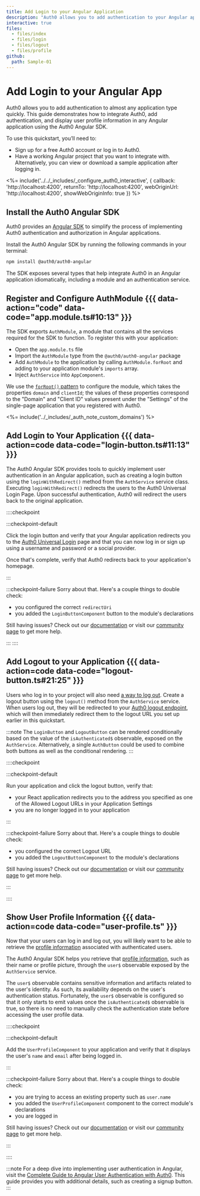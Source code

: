 ```yaml
---
title: Add Login to your Angular Application
description: "Auth0 allows you to add authentication to your Angular application and gain access to user profile information. This quickstart shows common snippets used to integrate Auth0 with any new or existing Angular application using the Auth0 Angular SDK."
interactive: true
files:
  - files/index
  - files/login
  - files/logout
  - files/profile
github:
  path: Sample-01
---
```


# Add Login to your Angular App

Auth0 allows you to add authentication to almost any application type quickly. This guide demonstrates how to integrate Auth0, add authentication, and display user profile information in any Angular application using the Auth0 Angular SDK.

To use this quickstart, you’ll need to:
- Sign up for a free Auth0 account or log in to Auth0.
- Have a working Angular project that you want to integrate with. Alternatively, you can view or download a sample application after logging in.

<%= include('../../_includes/_configure_auth0_interactive', { 
  callback: 'http://localhost:4200',
  returnTo: 'http://localhost:4200',
  webOriginUrl: 'http://localhost:4200',
  showWebOriginInfo: true
}) %>

## Install the Auth0 Angular SDK

Auth0 provides an [Angular SDK](https://github.com/auth0/auth0-angular) to simplify the process of implementing Auth0 authentication and authorization in Angular applications.

Install the Auth0 Angular SDK by running the following commands in your terminal:

```bash
npm install @auth0/auth0-angular
```

The SDK exposes several types that help integrate Auth0 in an Angular application idiomatically, including a module and an authentication service.

## Register and Configure AuthModule {{{ data-action="code" data-code="app.module.ts#10:13" }}}

The SDK exports `AuthModule`, a module that contains all the services required for the SDK to function. To register this with your application:

* Open the `app.module.ts` file
* Import the `AuthModule` type from the `@auth0/auth0-angular` package
* Add `AuthModule` to the application by calling `AuthModule.forRoot` and adding to your application module's `imports` array.
* Inject `AuthService` into `AppComponent`.

We use the [`forRoot()` pattern](https://angular.io/guide/singleton-services#the-forroot-pattern) to configure the module, which takes the properties `domain` and `clientId`; the values of these properties correspond to the "Domain" and "Client ID" values present under the "Settings" of the single-page application that you registered with Auth0.

<%= include('../_includes/_auth_note_custom_domains') %>

## Add Login to Your Application {{{ data-action=code data-code="login-button.ts#11:13" }}}

The Auth0 Angular SDK provides tools to quickly implement user authentication in an Angular application, such as creating a login button using the `loginWithRedirect()` method from the `AuthService` service class. Executing `loginWithRedirect()` redirects the users to the Auth0 Universal Login Page. Upon successful authentication, Auth0 will redirect the users back to the original application.

::::checkpoint

:::checkpoint-default

Click the login button and verify that your Angular application redirects you to the [Auth0 Universal Login](https://auth0.com/universal-login) page and that you can now log in or sign up using a username and password or a social provider.

Once that's complete, verify that Auth0 redirects back to your application's homepage.

:::

:::checkpoint-failure
Sorry about that. Here's a couple things to double check:
* you configured the correct `redirectUri`
* you added the `LoginButtonComponent` button to the module's declarations

Still having issues? Check out our [documentation](https://auth0.com/docs) or visit our [community page](https://community.auth0.com) to get more help.

:::
::::

## Add Logout to your Application {{{ data-action=code data-code="logout-button.ts#21:25" }}}

Users who log in to your project will also need [a way to log out](/logout/guides/logout-auth0). Create a logout button using the `logout()` method from the `AuthService` service. When users log out, they will be redirected to your [Auth0 logout endpoint](/api/authentication?javascript#logout), which will then immediately redirect them to the logout URL you set up earlier in this quickstart.

:::note
The `LoginButton` and `LogoutButton` can be rendered conditionally based on the value of the `isAuthenticated$` observable, exposed on the `AuthService`. Alternatively, a single `AuthButton` could be used to combine both buttons as well as the conditional rendering.
:::

::::checkpoint

:::checkpoint-default

Run your application and click the logout button, verify that:

- your React application redirects you to the address you specified as one of the Allowed Logout URLs in your Application Settings
- you are no longer logged in to your application

:::

:::checkpoint-failure
Sorry about that. Here's a couple things to double check:
* you configured the correct Logout URL
* you added the `LogoutButtonComponent` to the module's declarations 

Still having issues? Check out our [documentation](https://auth0.com/docs) or visit our [community page](https://community.auth0.com) to get more help.

:::

::::

## Show User Profile Information {{{ data-action=code data-code="user-profile.ts" }}}

Now that your users can log in and log out, you will likely want to be able to retrieve the [profile information](https://auth0.com/docs/users/concepts/overview-user-profile) associated with authenticated users. 

The Auth0 Angular SDK helps you retrieve that [profile information](/users/concepts/overview-user-profile), such as their name or profile picture, through the `user$` observable exposed by the `AuthService` service.

The `user$` observable contains sensitive information and artifacts related to the user's identity. As such, its availability depends on the user's authentication status. Fortunately, the `user$` observable is configured so that it only starts to emit values once the `isAuthenticated$` observable is true, so there is no need to manually check the authentication state before accessing the user profile data.

::::checkpoint

:::checkpoint-default

Add the `UserProfileComponent` to your application and verify that it displays the user's `name` and `email` after being logged in.

:::

:::checkpoint-failure
Sorry about that. Here's a couple things to double check:
* you are trying to access an existing property such as `user.name`
* you added the `UserProfileComponent` component to the correct module's declarations
* you are logged in 

Still having issues? Check out our [documentation](https://auth0.com/docs) or visit our [community page](https://community.auth0.com) to get more help.

:::

::::

:::note
For a deep dive into implementing user authentication in Angular, visit the [Complete Guide to Angular User Authentication with Auth0](https://auth0.com/blog/complete-guide-to-angular-user-authentication/). This guide provides you with additional details, such as creating a signup button.
:::
